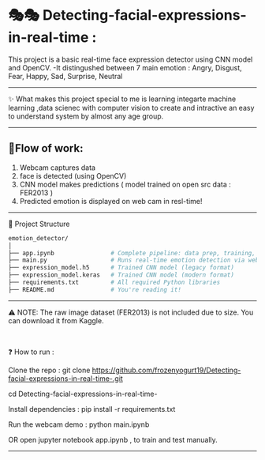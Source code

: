 # 🎭🎭 Detecting-facial-expressions-in-real-time :

This project is a  basic  real-time face expression detector using CNN model and OpenCV.
-It distingushed between 7 main emotion : Angry, Disgust, Fear, Happy, Sad, Surprise, Neutral

---
✨ What makes this project special to me is  learning integarte machine learning ,data scienec with computer vision to create
and intractive an easy to understand system by almost any age group. 

---
## 📍Flow of work:
1. Webcam captures data
2. face is detected (using OpenCV)
3. CNN model makes predictions ( model trained on open src data : FER2013 )
4. Predicted emotion is displayed on web cam in resl-time!
   
---
📂 Project Structure
```bash
emotion_detector/
│
├── app.ipynb                # Complete pipeline: data prep, training, testing, webcam demo
├── main.py                  # Runs real-time emotion detection via webcam
├── expression_model.h5      # Trained CNN model (legacy format)
├── expression_model.keras   # Trained CNN model (modern format)
├── requirements.txt         # All required Python libraries
├── README.md                # You're reading it!
```


---

⚠️ NOTE: The raw image dataset (FER2013) is not included due to size. You can download it from Kaggle.

<br>

❓ How to run :

Clone the repo :
git clone https://github.com/frozenyogurt19/Detecting-facial-expressions-in-real-time-.git

cd Detecting-facial-expressions-in-real-time-


Install dependencies :
pip install -r requirements.txt

Run the webcam demo :
python main.ipynb 

OR open jupyter notebook app.ipynb ,  to train and test manually.

---

